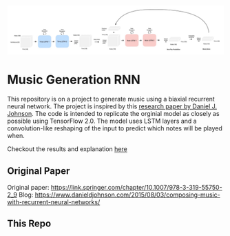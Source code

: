 
![Model](https://github.com/Trevor16gordon/music_generation_rnn/blob/trevor_develop/images/model_overview.jpg)

# Music Generation RNN
This repository is on a project to generate music using a biaxial recurrent neural network. The project is inspired by this [research paper by Daniel J. Johnson](https://link.springer.com/chapter/10.1007/978-3-319-55750-2_9). The code is intended to replicate the orginial model as closely as possible using TensorFlow 2.0. The model uses LSTM layers and a convolution-like reshaping of the input to predict which notes will be played when. 

Checkout the results and explanation [here](https://trevor16gordon.github.io/notes/music_gen_rnn.html)

## Original Paper
Original paper: https://link.springer.com/chapter/10.1007/978-3-319-55750-2_9
Blog: https://www.danieldjohnson.com/2015/08/03/composing-music-with-recurrent-neural-networks/

## This Repo



